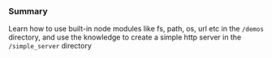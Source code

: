 ### Summary
Learn how to use built-in node modules like fs, path, os, url etc in the `/demos` directory, and use the knowledge to create 
a simple http server in the `/simple_server` directory

